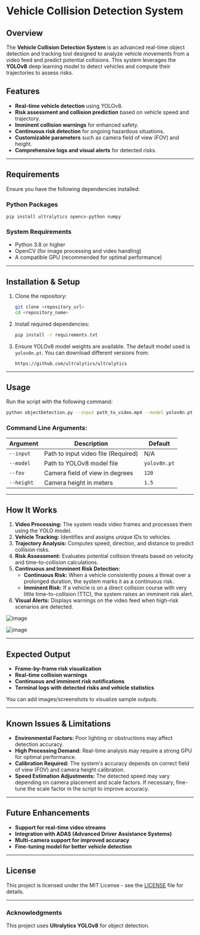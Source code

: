 # Vehicle Collision Detection System

## Overview
The **Vehicle Collision Detection System** is an advanced real-time object detection and tracking tool designed to analyze vehicle movements from a video feed and predict potential collisions. This system leverages the **YOLOv8** deep learning model to detect vehicles and compute their trajectories to assess risks.

## Features
- **Real-time vehicle detection** using YOLOv8.
- **Risk assessment and collision prediction** based on vehicle speed and trajectory.
- **Imminent collision warnings** for enhanced safety.
- **Continuous risk detection** for ongoing hazardous situations.
- **Customizable parameters** such as camera field of view (FOV) and height.
- **Comprehensive logs and visual alerts** for detected risks.

---

## Requirements
Ensure you have the following dependencies installed:

### Python Packages
```
pip install ultralytics opencv-python numpy
```

### System Requirements
- Python 3.8 or higher
- OpenCV (for image processing and video handling)
- A compatible GPU (recommended for optimal performance)

---

## Installation & Setup
1. Clone the repository:
   ```bash
   git clone <repository_url>
   cd <repository_name>
   ```
2. Install required dependencies:
   ```bash
   pip install -r requirements.txt
   ```
3. Ensure YOLOv8 model weights are available. The default model used is `yolov8n.pt`. You can download different versions from:
   ```
   https://github.com/ultralytics/ultralytics
   ```

---

## Usage
Run the script with the following command:
```bash
python objectDetection.py --input path_to_video.mp4 --model yolov8n.pt --fov 120 --height 1.5
```

### Command Line Arguments:
| Argument | Description | Default |
|----------|-------------|---------|
| `--input` | Path to input video file (Required) | N/A |
| `--model` | Path to YOLOv8 model file | `yolov8n.pt` |
| `--fov` | Camera field of view in degrees | `120` |
| `--height` | Camera height in meters | `1.5` |

---

## How It Works
1. **Video Processing:** The system reads video frames and processes them using the YOLO model.
2. **Vehicle Tracking:** Identifies and assigns unique IDs to vehicles.
3. **Trajectory Analysis:** Computes speed, direction, and distance to predict collision risks.
4. **Risk Assessment:** Evaluates potential collision threats based on velocity and time-to-collision calculations.
5. **Continuous and Imminent Risk Detection:** 
   - **Continuous Risk:** When a vehicle consistently poses a threat over a prolonged duration, the system marks it as a continuous risk.
   - **Imminent Risk:** If a vehicle is on a direct collision course with very little time-to-collision (TTC), the system raises an imminent risk alert.
6. **Visual Alerts:** Displays warnings on the video feed when high-risk scenarios are detected.

![image](https://github.com/user-attachments/assets/90491e84-72e4-43d1-84e4-ebf2a858d04f)

![image](https://github.com/user-attachments/assets/03f0e063-3e16-41ce-a859-4e8835f89e7e)

---

## Expected Output
- **Frame-by-frame risk visualization**
- **Real-time collision warnings**
- **Continuous and imminent risk notifications**
- **Terminal logs with detected risks and vehicle statistics**

You can add images/screenshots to visualize sample outputs.

---

## Known Issues & Limitations
- **Environmental Factors:** Poor lighting or obstructions may affect detection accuracy.
- **High Processing Demand:** Real-time analysis may require a strong GPU for optimal performance.
- **Calibration Required:** The system's accuracy depends on correct field of view (FOV) and camera height calibration.
- **Speed Estimation Adjustments:** The detected speed may vary depending on camera placement and scale factors. If necessary, fine-tune the scale factor in the script to improve accuracy.

---

## Future Enhancements
- **Support for real-time video streams**
- **Integration with ADAS (Advanced Driver Assistance Systems)**
- **Multi-camera support for improved accuracy**
- **Fine-tuning model for better vehicle detection**

---

## License
This project is licensed under the MIT License - see the [LICENSE](LICENSE) file for details.

---


### Acknowledgments
This project uses **Ultralytics YOLOv8** for object detection.

